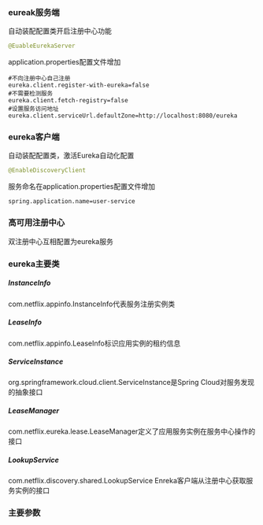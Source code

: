 ### eureak服务端

自动装配配置类开启注册中心功能

```java
@EuableEurekaServer
```

application.properties配置文件增加

```properties
#不向注册中心自己注册
eureka.client.register-with-eureka=false
#不需要检测服务
eureka.client.fetch-registry=false
#设置服务访问地址
eureka.client.serviceUrl.defaultZone=http://localhost:8080/eureka
```

### eureka客户端

自动装配配置类，激活Eureka自动化配置

```java
@EnableDiscoveryClient
```

服务命名在application.properties配置文件增加

```properties
spring.application.name=user-service
```

### 高可用注册中心

双注册中心互相配置为eureka服务

### eureka主要类

##### InstanceInfo

com.netflix.appinfo.InstanceInfo代表服务注册实例类

##### LeaseInfo

com.netflix.appinfo.LeaseInfo标识应用实例的租约信息

##### ServiceInstance

org.springframework.cloud.client.ServiceInstance是Spring Cloud对服务发现的抽象接口

##### LeaseManager

com.netflix.eureka.lease.LeaseManager定义了应用服务实例在服务中心操作的接口

##### LookupService

com.netflix.discovery.shared.LookupService Enreka客户端从注册中心获取服务实例的接口

### 主要参数